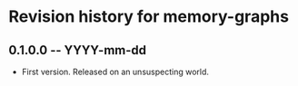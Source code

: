 # Revision history for memory-graphs

## 0.1.0.0 -- YYYY-mm-dd

* First version. Released on an unsuspecting world.
